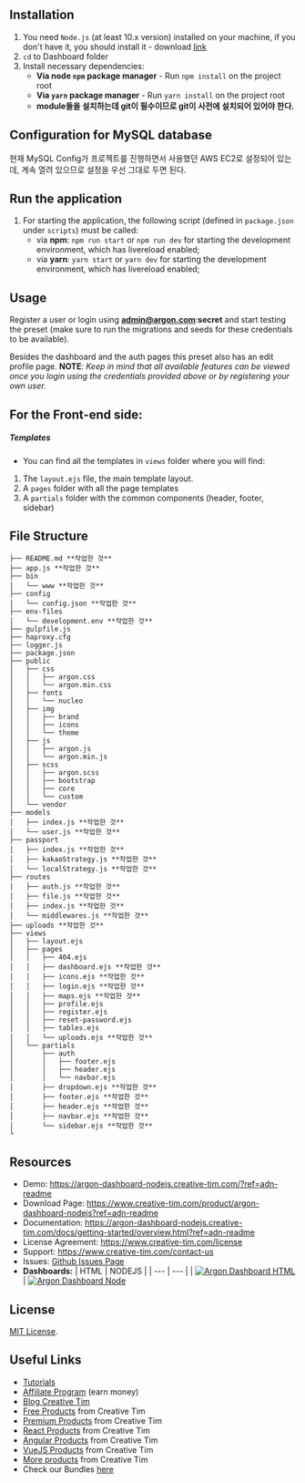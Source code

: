 ## Installation

1. You need `Node.js` (at least 10.x version) installed on your machine, if you don't have it, you should install it - download [link](https://nodejs.org/en/download/)
2. `cd` to Dashboard folder
4. Install necessary dependencies:
    - **Via node `npm` package manager** - Run `npm install` on the project root
    - **Via `yarn` package manager** - Run `yarn install` on the project root
    - **module들을 설치하는데 git이 필수이므로 git이 사전에 설치되어 있어야 한다.**

## Configuration for MySQL database
현재 MySQL Config가 프로젝트를 진행하면서 사용했던 AWS EC2로 설정되어 있는데, 계속 열려 있으므로 설정을 우선 그대로 두면 된다.


## Run the application

1. For starting the application, the following script (defined in `package.json` under `scripts`) must be called:
    - via **npm**: `npm run start` or `npm run dev` for starting the development environment, which has livereload enabled;
    - via **yarn**: `yarn start` or `yarn dev` for starting the development environment, which has livereload enabled;


## Usage

Register a user or login using **admin@argon.com**:**secret** and start testing the preset (make sure to run the migrations and seeds for these credentials to be available).

Besides the dashboard and the auth pages this preset also has an edit profile page.
**NOTE**: _Keep in mind that all available features can be viewed once you login using the credentials provided above or by registering your own user._


## For the Front-end side:

##### Templates

- You can find all the templates in `views` folder where you will find:
1. The `layout.ejs` file, the main template layout.
2. A `pages` folder with all the page templates
3. A `partials` folder with the common components (header, footer, sidebar)



## File Structure

```
├── README.md **작업한 것**
├── app.js **작업한 것**
├── bin
│   └── www **작업한 것**
├── config
│   └── config.json **작업한 것**
├── env-files
│   └── development.env **작업한 것**
├── gulpfile.js
├── haproxy.cfg
├── logger.js
├── package.json
├── public
│   ├── css
│   │   ├── argon.css
│   │   └── argon.min.css
│   ├── fonts
│   │   └── nucleo
│   ├── img
│   │   ├── brand
│   │   ├── icons
│   │   └── theme
│   ├── js
│   │   ├── argon.js
│   │   └── argon.min.js
│   ├── scss
│   │   ├── argon.scss
│   │   ├── bootstrap
│   │   ├── core
│   │   └── custom
│   └── vendor
├── models
│   ├── index.js **작업한 것**
│   └── user.js **작업한 것**
├── passport
│   ├── index.js **작업한 것**
│   ├── kakaoStrategy.js **작업한 것**
│   └── localStrategy.js **작업한 것**
├── routes
│   ├── auth.js **작업한 것**
│   ├── file.js **작업한 것**
│   ├── index.js **작업한 것**
│   └── middlewares.js **작업한 것**
├── uploads **작업한 것**
├── views
│   ├── layout.ejs
│   ├── pages
│   │   ├── 404.ejs
│   │   ├── dashboard.ejs **작업한 것**
│   │   ├── icons.ejs **작업한 것**
│   │   ├── login.ejs **작업한 것**
│   │   ├── maps.ejs **작업한 것**
│   │   ├── profile.ejs
│   │   ├── register.ejs
│   │   ├── reset-password.ejs
│   │   ├── tables.ejs
│   │   └── uploads.ejs **작업한 것**
│   └── partials
│       ├── auth
│       │   ├── footer.ejs
│       │   ├── header.ejs
│       │   └── navbar.ejs
│       ├── dropdown.ejs **작업한 것**
│       ├── footer.ejs **작업한 것**
│       ├── header.ejs **작업한 것**
│       ├── navbar.ejs **작업한 것**
│       └── sidebar.ejs **작업한 것**
└
```


## Resources
- Demo: <https://argon-dashboard-nodejs.creative-tim.com/?ref=adn-readme>
- Download Page: <https://www.creative-tim.com/product/argon-dashboard-nodejs?ref=adn-readme>
- Documentation: <https://argon-dashboard-nodejs.creative-tim.com/docs/getting-started/overview.html?ref=adn-readme>
- License Agreement: <https://www.creative-tim.com/license>
- Support: <https://www.creative-tim.com/contact-us>
- Issues: [Github Issues Page](https://github.com/creativetimofficial/argon-dashboard-nodejs/issues)
- **Dashboards:**
| HTML | NODEJS |
| --- | --- |
| [![Argon Dashboard HTML](https://s3.amazonaws.com/creativetim_bucket/products/96/original/opt_ad_thumbnail.jpg)](https://demos.creative-tim.com/argon-dashboard/index.html?ref=adn-readme) | [![Argon Dashboard Node](https://s3.amazonaws.com/creativetim_bucket/products/148/original/opt_ad_node_thumbnail.jpg)](https://argon-dashboard-nodejs.creative-tim.com/?ref=adn-readme)


## License

[MIT License](https://github.com/laravel-frontend-presets/argon/blob/master/license.md).



## Useful Links

- [Tutorials](https://www.youtube.com/channel/UCVyTG4sCw-rOvB9oHkzZD1w)
- [Affiliate Program](https://www.creative-tim.com/affiliates/new) (earn money)
- [Blog Creative Tim](http://blog.creative-tim.com/)
- [Free Products](https://www.creative-tim.com/bootstrap-themes/free) from Creative Tim
- [Premium Products](https://www.creative-tim.com/bootstrap-themes/premium?ref=adn-readme) from Creative Tim
- [React Products](https://www.creative-tim.com/bootstrap-themes/react-themes?ref=adn-readme) from Creative Tim
- [Angular Products](https://www.creative-tim.com/bootstrap-themes/angular-themes?ref=adn-readme) from Creative Tim
- [VueJS Products](https://www.creative-tim.com/bootstrap-themes/vuejs-themes?ref=adn-readme) from Creative Tim
- [More products](https://www.creative-tim.com/bootstrap-themes?ref=adn-readme) from Creative Tim
- Check our Bundles [here](https://www.creative-tim.com/bundles??ref=adn-readme)